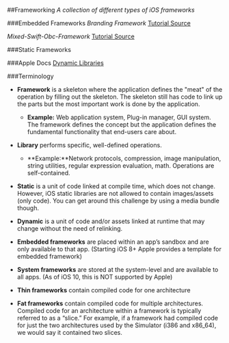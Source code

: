 ##Frameworking
*A collection of different types of iOS frameworks*


###Embedded Frameworks
*Branding Framework*
[Tutorial Source](http://code.hootsuite.com/an-introduction-to-creating-and-distributing-embedded-frameworks-in-ios/)

*Mixed-Swift-Obc-Framework*
[Tutorial Source](https://github.com/danieleggert/mixed-swift-objc-framework)

###Static Frameworks



###Apple Docs
[Dynamic Libraries](https://developer.apple.com/library/mac/documentation/DeveloperTools/Conceptual/DynamicLibraries/100-Articles/OverviewOfDynamicLibraries.html#//apple_ref/doc/uid/TP40001873-SW1)


###Terminology

* **Framework** is a skeleton where the application defines the "meat" of the operation by filling out the skeleton. The skeleton still has code to link up the parts but the most important work is done by the application.
	* **Example:** Web application system, Plug-in manager, GUI system. The framework defines the concept but the application defines the fundamental functionality that end-users care about.

* **Library** performs specific, well-defined operations.
	* **Example:**Network protocols, compression, image manipulation, string utilities, regular expression evaluation, math. Operations are self-contained.

* **Static** is a unit of code linked at compile time, which does not change.
	However, iOS static libraries are not allowed to contain images/assets (only code). You can get around this challenge by using a media bundle though.

* **Dynamic** is a unit of code and/or assets linked at runtime that may change without the need of relinking.

* **Embedded frameworks** are placed within an app’s sandbox and are only available to that app. (Starting iOS 8+ Apple provides a template for embedded framework)

* **System frameworks** are stored at the system-level and are available to all apps. (As of iOS 10, this is NOT supported by Apple)

* **Thin frameworks** contain compiled code for one architecture

* **Fat frameworks** contain compiled code for multiple architectures. Compiled code for an architecture within a framework is typically referred to as a “slice.” For example, if a framework had compiled code for just the two architectures used by the Simulator (i386 and x86_64), we would say it contained two slices.


